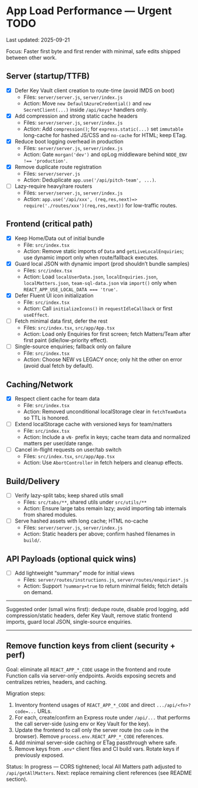 # App Load Performance — Urgent TODO

Last updated: 2025-09-21

Focus: Faster first byte and first render with minimal, safe edits shipped between other work.

## Server (startup/TTFB)
- [x] Defer Key Vault client creation to route-time (avoid IMDS on boot)
  - Files: `server/server.js`, `server/index.js`
  - Action: Move `new DefaultAzureCredential()` and `new SecretClient(...)` inside `/api/keys*` handlers only.
- [x] Add compression and strong static cache headers
  - Files: `server/server.js`, `server/index.js`
  - Action: Add `compression()`; for `express.static(...)` set `immutable` long-cache for hashed JS/CSS and `no-cache` for HTML; keep ETag.
- [x] Reduce boot logging overhead in production
  - Files: `server/server.js`, `server/index.js`
  - Action: Gate `morgan('dev')` and opLog middleware behind `NODE_ENV !== 'production'`.
- [x] Remove duplicate route registration
  - Files: `server/server.js`
  - Action: Deduplicate `app.use('/api/pitch-team', ...)`.
- [ ] Lazy-require heavy/rare routers
  - Files: `server/server.js`, `server/index.js`
  - Action: `app.use('/api/xxx', (req,res,next)=> require('./routes/xxx')(req,res,next))` for low-traffic routes.

## Frontend (critical path)
- [x] Keep Home/Data out of initial bundle
  - File: `src/index.tsx`
  - Action: Remove static imports of `Data` and `getLiveLocalEnquiries`; use dynamic import only when route/fallback executes.
- [x] Guard local JSON with dynamic import (prod shouldn’t bundle samples)
  - Files: `src/index.tsx`
  - Action: Load `localUserData.json`, `localEnquiries.json`, `localMatters.json`, `team-sql-data.json` via `import()` only when `REACT_APP_USE_LOCAL_DATA === 'true'`.
- [x] Defer Fluent UI icon initialization
  - File: `src/index.tsx`
  - Action: Call `initializeIcons()` in `requestIdleCallback` or first `useEffect`.
- [ ] Fetch minimal data first, defer the rest
  - Files: `src/index.tsx`, `src/app/App.tsx`
  - Action: Load only Enquiries for first screen; fetch Matters/Team after first paint (idle/low-priority effect).
- [ ] Single-source enquiries; fallback only on failure
  - File: `src/index.tsx`
  - Action: Choose NEW vs LEGACY once; only hit the other on error (avoid dual fetch by default).

## Caching/Network
- [x] Respect client cache for team data
  - File: `src/index.tsx`
  - Action: Removed unconditional localStorage clear in `fetchTeamData` so TTL is honored.
- [ ] Extend localStorage cache with versioned keys for team/matters
  - File: `src/index.tsx`
  - Action: Include a `vN-` prefix in keys; cache team data and normalized matters per user/date range.
- [ ] Cancel in-flight requests on user/tab switch
  - Files: `src/index.tsx`, `src/app/App.tsx`
  - Action: Use `AbortController` in fetch helpers and cleanup effects.

## Build/Delivery
- [ ] Verify lazy-split tabs; keep shared utils small
  - Files: `src/tabs/**`, shared utils under `src/utils/**`
  - Action: Ensure large tabs remain lazy; avoid importing tab internals from shared modules.
- [ ] Serve hashed assets with long cache; HTML no-cache
  - Files: `server/server.js`, `server/index.js`
  - Action: Static headers per above; confirm hashed filenames in `build/`.

## API Payloads (optional quick wins)
- [ ] Add lightweight “summary” mode for initial views
  - Files: `server/routes/instructions.js`, `server/routes/enquiries*.js`
  - Action: Support `?summary=true` to return minimal fields; fetch details on demand.

---
Suggested order (small wins first): dedupe route, disable prod logging, add compression/static headers, defer Key Vault, remove static frontend imports, guard local JSON, single-source enquiries.

---

## Remove function keys from client (security + perf)

Goal: eliminate all `REACT_APP_*_CODE` usage in the frontend and route Function calls via server-only endpoints. Avoids exposing secrets and centralizes retries, headers, and caching.

Migration steps:
1) Inventory frontend usages of `REACT_APP_*_CODE` and direct `.../api/<fn>?code=...` URLs.
2) For each, create/confirm an Express route under `/api/...` that performs the call server-side (using env or Key Vault for the key).
3) Update the frontend to call only the server route (no `code` in the browser). Remove `process.env.REACT_APP_*_CODE` references.
4) Add minimal server-side caching or ETag passthrough where safe.
5) Remove keys from `.env*` client files and CI build vars. Rotate keys if previously exposed.

Status: In progress — CORS tightened; local All Matters path adjusted to `/api/getAllMatters`. Next: replace remaining client references (see README section).
